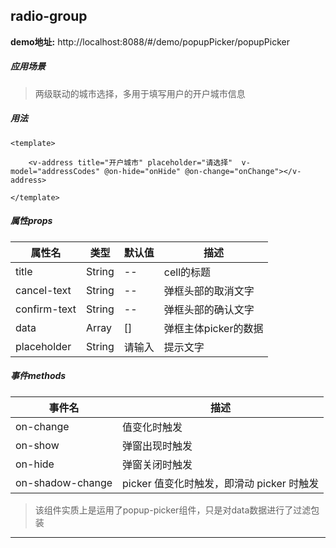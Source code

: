 ## radio-group

**demo地址:**  http://localhost:8088/#/demo/popupPicker/popupPicker

##### 应用场景
> 两级联动的城市选择，多用于填写用户的开户城市信息

##### 用法
```
<template>

    <v-address title="开户城市" placeholder="请选择"  v-model="addressCodes" @on-hide="onHide" @on-change="onChange"></v-address>
    
</template>

```

##### 属性props
属性名| 类型| 默认值| 描述
---|---|---|---
title | String| -- | cell的标题
cancel-text | String| -- | 弹框头部的取消文字
confirm-text | String| -- | 弹框头部的确认文字
data | Array| [] | 弹框主体picker的数据
placeholder | String| 请输入 | 提示文字

##### 事件methods
事件名|  描述
---|---
on-change | 值变化时触发
on-show | 弹窗出现时触发
on-hide | 弹窗关闭时触发
on-shadow-change | picker 值变化时触发，即滑动 picker 时触发



> 该组件实质上是运用了popup-picker组件，只是对data数据进行了过滤包装
---
